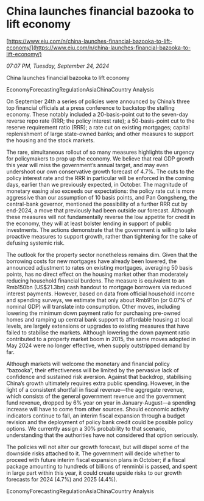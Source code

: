 # China launches financial bazooka to lift economy

[https://www.eiu.com/n/china-launches-financial-bazooka-to-lift-economy/](https://www.eiu.com/n/china-launches-financial-bazooka-to-lift-economy/)

*07:07 PM, Tuesday, September 24, 2024*

China launches financial bazooka to lift economy

EconomyForecastingRegulationAsiaChinaCountry Analysis

On September 24th a series of policies were announced by China’s three top financial officials at a press conference to backstop the stalling economy. These notably included a 20-basis-point cut to the seven-day reverse repo rate (RRR; the policy interest rate); a 50-basis-point cut to the reserve requirement ratio (RRR); a rate cut on existing mortgages; capital replenishment of large state-owned banks; and other measures to support the housing and the stock markets.

The rare, simultaneous rollout of so many measures highlights the urgency for policymakers to prop up the economy. We believe that real GDP growth this year will miss the government’s annual target, and may even undershoot our own conservative growth forecast of 4.7%. The cuts to the policy interest rate and the RRR in particular will be enforced in the coming days, earlier than we previously expected, in October. The magnitude of monetary easing also exceeds our expectations: the policy rate cut is more aggressive than our assumption of 10 basis points, and Pan Gongsheng, the central-bank governor, mentioned the possibility of a further RRR cut by end-2024, a move that previously had been outside our forecast. Although these measures will not fundamentally reverse the low appetite for credit in the economy, they will at least bolster lending in support of public investments. The actions demonstrate that the government is willing to take proactive measures to support growth, rather than tightening for the sake of defusing systemic risk.

The outlook for the property sector nonetheless remains dim. Given that the borrowing costs for new mortgages have already been lowered, the announced adjustment to rates on existing mortgages, averaging 50 basis points, has no direct effect on the housing market other than moderately reducing household financial burdens. The measure is equivalent to an Rmb150bn (US$21.3bn) cash handout to mortgage borrowers via reduced interest payments. However, based on data from official household income and spending surveys, we estimate that only about Rmb91bn (or 0.07% of nominal GDP) will translate into consumption. Other moves, including lowering the minimum down payment ratio for purchasing pre-owned homes and ramping up central bank support to affordable housing at local levels, are largely extensions or upgrades to existing measures that have failed to stabilise the markets. Although lowering the down payment ratio contributed to a property market boom in 2015, the same moves adopted in May 2024 were no longer effective, when supply outstripped demand by far.

Although markets will welcome the monetary and financial policy “bazooka”, their effectiveness will be limited by the pervasive lack of confidence and sustained risk aversion. Against that backdrop, stabilising China’s growth ultimately requires extra public spending. However, in the light of a consistent shortfall in fiscal revenue—the aggregate revenue, which consists of the general government revenue and the government fund revenue, dropped by 6% year on year in January-August—a spending increase will have to come from other sources. Should economic activity indicators continue to fall, an interim fiscal expansion through a budget revision and the deployment of policy bank credit could be possible policy options. We currently assign a 30% probability to that scenario, understanding that the authorities have not considered that option seriously.

The policies will not alter our growth forecast, but will dispel some of the downside risks attached to it. The government will decide whether to proceed with future interim fiscal expansion plans in October; if a fiscal package amounting to hundreds of billions of renminbi is passed, and spent in large part within this year, it could create upside risks to our growth forecasts for 2024 (4.7%) and 2025 (4.4%).

EconomyForecastingRegulationAsiaChinaCountry Analysis

